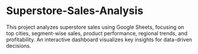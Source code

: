 # Superstore-Sales-Analysis
This project analyzes superstore sales using Google Sheets, focusing on top cities, segment-wise sales, product performance, regional trends, and profitability. An interactive dashboard visualizes key insights for data-driven decisions.
